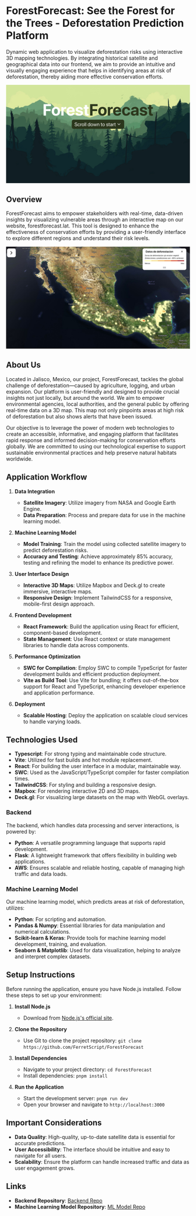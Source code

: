 # ForestForecast: See the Forest for the Trees - Deforestation Prediction Platform


Dynamic web application to visualize deforestation risks using interactive 3D mapping technologies. By integrating historical satellite and geographical data into our frontend, we aim to provide an intuitive and visually engaging experience that helps in identifying areas at risk of deforestation, thereby aiding more effective conservation efforts.

![Forest Forecast Interface](Images/Forest.png)

## Overview


ForestForecast aims to empower stakeholders with real-time, data-driven insights by visualizing vulnerable areas through an interactive map on our website, forestforecast.lat. This tool is designed to enhance the effectiveness of conservation efforts by providing a user-friendly interface to explore different regions and understand their risk levels.


![Forest Forecast Overview](Images/map.jpeg)
## About Us
Located in Jalisco, Mexico, our project, ForestForecast, tackles the global challenge of deforestation—caused by agriculture, logging, and urban expansion. Our platform is user-friendly and designed to provide crucial insights not just locally, but around the world. We aim to empower environmental agencies, local authorities, and the general public by offering real-time data on a 3D map. This map not only pinpoints areas at high risk of deforestation but also shows alerts that have been issued.


Our objective is to leverage the power of modern web technologies to create an accessible, informative, and engaging platform that facilitates rapid response and informed decision-making for conservation efforts globally. We are committed to using our technological expertise to support sustainable environmental practices and help preserve natural habitats worldwide.

## Application Workflow

1. **Data Integration**
     - **Satellite Imagery**: Utilize imagery from NASA and Google Earth Engine.
      - **Data Preparation**: Process and prepare data for use in the machine learning model.
     
2. **Machine Learning Model**
   - **Model Training**: Train the model using collected satellite imagery to predict deforestation risks.
   - **Accuracy and Testing**: Achieve approximately 85% accuracy, testing and refining the model to enhance its predictive power.

3. **User Interface Design**
   - **Interactive 3D Maps**: Utilize Mapbox and Deck.gl to create immersive, interactive maps.
   - **Responsive Design**: Implement TailwindCSS for a responsive, mobile-first design approach.

4. **Frontend Development**
   - **React Framework**: Build the application using React for efficient, component-based development.
   - **State Management**: Use React context or state management libraries to handle data across components.

5. **Performance Optimization**
   - **SWC for Compilation**: Employ SWC to compile TypeScript for faster development builds and efficient production deployment.
   - **Vite as Build Tool**: Use Vite for bundling; it offers out-of-the-box support for React and TypeScript, enhancing developer experience and application performance.

6. **Deployment**
   - **Scalable Hosting**: Deploy the application on scalable cloud services to handle varying loads.

## Technologies Used

- **Typescript**: For strong typing and maintainable code structure.
- **Vite**: Utilized for fast builds and hot module replacement.
- **React**: For building the user interface in a modular, maintainable way.
- **SWC**: Used as the JavaScript/TypeScript compiler for faster compilation times.
- **TailwindCSS**: For styling and building a responsive design.
- **Mapbox**: For rendering interactive 2D and 3D maps.
- **Deck.gl**: For visualizing large datasets on the map with WebGL overlays.

### Backend
The backend, which handles data processing and server interactions, is powered by:
- **Python**: A versatile programming language that supports rapid development.
- **Flask**: A lightweight framework that offers flexibility in building web applications.
- **AWS**: Ensures scalable and reliable hosting, capable of managing high traffic and data loads.

### Machine Learning Model
Our machine learning model, which predicts areas at risk of deforestation, utilizes:
- **Python**: For scripting and automation.
- **Pandas & Numpy**: Essential libraries for data manipulation and numerical calculations.
- **Scikit-learn & Keras**: Provide tools for machine learning model development, training, and evaluation.
- **Seaborn & Matplotlib**: Used for data visualization, helping to analyze and interpret complex datasets.


## Setup Instructions

Before running the application, ensure you have Node.js installed. Follow these steps to set up your environment:

1. **Install Node.js**
   - Download from [Node.js's official site](https://nodejs.org).

2. **Clone the Repository**
   - Use Git to clone the project repository: `git clone https://github.com/FerretScript/ForestForecast`

3. **Install Dependencies**
   - Navigate to your project directory: `cd ForestForecast`
   - Install dependencies: `pnpm install`

4. **Run the Application**
   - Start the development server: `pnpm run dev`
   - Open your browser and navigate to `http://localhost:3000`

## Important Considerations
- **Data Quality**: High-quality, up-to-date satellite data is essential for accurate predictions.
- **User Accessibility**: The interface should be intuitive and easy to navigate for all users.
- **Scalability**: Ensure the platform can handle increased traffic and data as user engagement grows.

## Links
- **Backend Repository**: [Backend Repo](https://github.com/FerretScript/ForestForecastBE)
- **Machine Learning Model Repository**: [ML Model Repo](https://github.com/FerretScript/ForestForecastML)